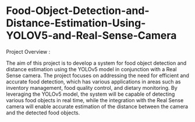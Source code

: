 # Food-Object-Detection-and-Distance-Estimation-Using-YOLOV5-and-Real-Sense-Camera
Project Overview :

The aim of this project is to develop a system for food object detection and distance estimation using the YOLOv5 model in conjunction with a Real Sense camera. The project focuses on addressing the need for efficient and accurate food detection, which has various applications in areas such as inventory management, food quality control, and dietary monitoring. By leveraging the YOLOv5 model, the system will be capable of detecting various food objects in real time, while the integration with the Real Sense camera will enable accurate estimation of the distance between the camera and the detected food objects.
